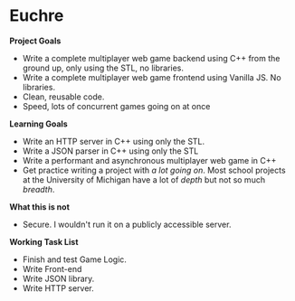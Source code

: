 
# Euchre

**Project Goals**
 - Write a complete multiplayer web game backend using C++ from the ground up, only using the STL, no libraries.
 - Write a complete multiplayer web game frontend using Vanilla JS. No libraries.
 - Clean, reusable code.
 - Speed, lots of concurrent games going on at once

**Learning Goals**
 - Write an HTTP server in C++ using only the STL.
 - Write a JSON parser in C++ using only the STL
 -  Write a performant and asynchronous multiplayer web game in C++
 - Get practice writing a project with *a lot going on*. Most school projects at the University of Michigan have a lot of *depth* but not so much *breadth*. 

**What this is not**
 - Secure. I wouldn't run it on a publicly accessible server.

**Working Task List**
 - Finish and test Game Logic.
 - Write Front-end
 - Write JSON library.
 - Write HTTP server.
 
